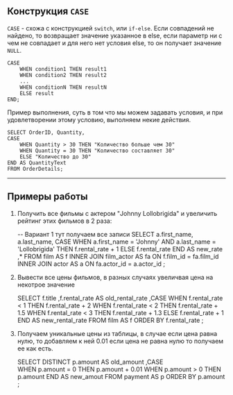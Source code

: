 Конструкция `CASE`
---
`CASE` - схожа с конструкцией `switch`, или `if-else`. Если совпадений не найдено,
то возвращает значение указанное в else, если параметр ни с чем не совпадает 
и для него нет условия else, то он получает значение `NULL`.

    CASE
        WHEN condition1 THEN result1
        WHEN condition2 THEN result2
        ...
        WHEN conditionN THEN resultN
        ELSE result
    END;

Пример выполнения, суть в том что мы можем задавать условия, и при 
удовлетворении этому условию, выполняем некие действия.

    SELECT OrderID, Quantity,
    CASE
        WHEN Quantity > 30 THEN "Количество больше чем 30"
        WHEN Quantity = 30 THEN "Количество составляет 30"
        ELSE "Количество до 30"
    END AS QuantityText
    FROM OrderDetails;

---
Примеры работы
---

1) Получить все фильмы с актером "Johnny Lollobrigida" и увеличить рейтинг
этих фильмов в 2 раза:


    -- Вариант 1 тут получаем все записи 
    SELECT 
        a.first_name, a.last_name,
        CASE 
            WHEN a.first_name = 'Johnny' AND a.last_name = 'Lollobrigida' THEN f.rental_rate + 1
            ELSE f.rental_rate
        END AS new_rate
        ,*
    FROM 
        film AS f INNER JOIN film_actor AS fa ON f.film_id = fa.film_id
        INNER JOIN actor AS a ON fa.actor_id = a.actor_id 
    ;


2) Вывести все цены фильмов, в разных случаях увеличвая цена на 
   некотрое значение
   

    SELECT 
        f.title 
        ,f.rental_rate AS old_rental_rate
        ,CASE 
            WHEN f.rental_rate < 1 THEN f.rental_rate + 2
            WHEN f.rental_rate < 2 THEN f.rental_rate + 1.5
            WHEN f.rental_rate < 3 THEN f.rental_rate + 1.3
            ELSE f.rental_rate + 1
        END AS new_rental_rate
    FROM 
        film AS f
    ORDER BY 
        f.rental_rate 
    ;


3) Получаем уникальные цены из таблицы, в случае если цена равна нулю, 
   то добавляем к ней 0.01 если цена не равна нулю то получаем ее как есть.
    

    SELECT 
        DISTINCT 
        p.amount AS old_amount
        ,CASE  
            WHEN p.amount = 0 THEN p.amount + 0.01 
            WHEN p.amount > 0 THEN p.amount
        END AS new_amout
    FROM 
        payment AS p
    ORDER BY 
        p.amount 
    ; 
